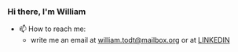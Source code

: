### Hi there, I'm William

- 📫 How to reach me:
  - write me an email at william.todt@mailbox.org or at [LINKEDIN](https://www.linkedin.com/in/william-todt-a2b55b1a0)
